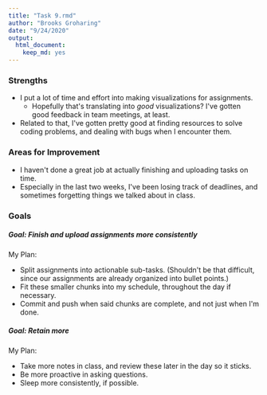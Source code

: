 ```yaml
---
title: "Task 9.rmd"
author: "Brooks Groharing"
date: "9/24/2020"
output: 
  html_document: 
    keep_md: yes
---
```




### Strengths

* I put a lot of time and effort into making visualizations for assignments.
    + Hopefully that's translating into *good* visualizations? I've gotten good feedback in team meetings, at least.
* Related to that, I've gotten pretty good at finding resources to solve coding problems, and dealing with bugs when I encounter them.

### Areas for Improvement

* I haven't done a great job at actually finishing and uploading tasks on time.
* Especially in the last two weeks, I've been losing track of deadlines, and sometimes forgetting things we talked about in class.
	
### Goals

##### **Goal:** Finish and upload assignments more consistently

My Plan:
	
* Split assignments into actionable sub-tasks. (Shouldn't be that difficult, since our assignments are already organized into bullet points.)
* Fit these smaller chunks into my schedule, throughout the day if necessary.
* Commit and push when said chunks are complete, and not just when I'm done.


##### **Goal:** Retain more

My Plan:

* Take more notes in class, and review these later in the day so it sticks.
* Be more proactive in asking questions.
* Sleep more consistently, if possible.
